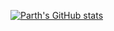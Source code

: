 
[![Parth's GitHub stats](https://github-readme-stats.vercel.app/api?username=mittal-parth&hide=stars&count_private=true&show_icons=true&theme=algolia&include_all_commits=true)](https://github.com/anuraghazra/github-readme-stats)
